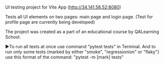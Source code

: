 UI testing project for Vite App (http://34.141.58.52:8080)

Tests all UI elements on two pages: main page and login page. (Test for profile page are currently being developed)

The project was created as a part of an educational course by QALearning School.

▶️To run all tests at once use command "pytest tests" in Terminal. 
And to run only some tests (marked by either "smoke", "regressionion" or "flaky") use this format of the command: "pytest -m [mark] tests"
